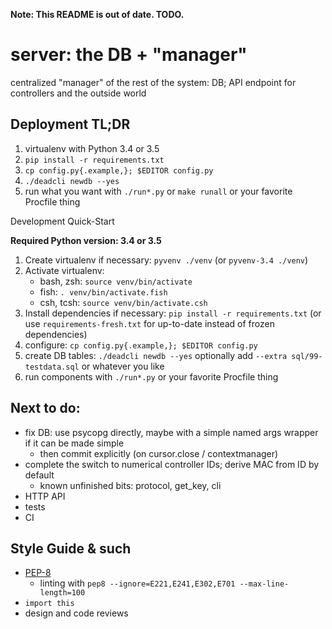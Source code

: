 **Note: This README is out of date. TODO.**

server: the DB + "manager"
==========================

centralized "manager" of the rest of the system: DB; API endpoint for
controllers and the outside world

Deployment TL;DR
----------------

1. virtualenv with Python 3.4 or 3.5
2. `pip install -r requirements.txt`
3. `cp config.py{.example,}; $EDITOR config.py`
4. `./deadcli newdb --yes`
5. run what you want with `./run*.py` or `make runall` or your favorite Procfile thing

Development Quick-Start

**Required Python version: 3.4 or 3.5**

1. Create virtualenv if necessary: `pyvenv ./venv` (or `pyvenv-3.4 ./venv`)
2. Activate virtualenv:
   - bash, zsh: `source venv/bin/activate`
   - fish: `. venv/bin/activate.fish`
   - csh, tcsh: `source venv/bin/activate.csh`
3. Install dependencies if necessary: `pip install -r requirements.txt`
   (or use `requirements-fresh.txt` for up-to-date instead of frozen dependencies)
4. configure: `cp config.py{.example,}; $EDITOR config.py`
5. create DB tables: `./deadcli newdb --yes`
   optionally add `--extra sql/99-testdata.sql` or whatever you like
6. run components with `./run*.py` or your favorite Procfile thing

Next to do:
-----------

- fix DB: use psycopg directly, maybe with a simple named args wrapper if it can be made simple
  + then commit explicitly (on cursor.close / contextmanager)
- complete the switch to numerical controller IDs; derive MAC from ID by default
  + known unfinished bits: protocol, get_key, cli
- HTTP API
- tests
- CI

Style Guide & such
------------------

- [PEP-8](https://www.python.org/dev/peps/pep-0008/)
  - linting with `pep8 --ignore=E221,E241,E302,E701 --max-line-length=100`
- `import this`
- design and code reviews
